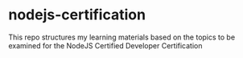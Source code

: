 # nodejs-certification
This repo structures my learning materials based on the topics to be examined for the NodeJS Certified Developer Certification
